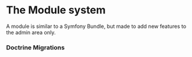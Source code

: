 # The Module system

A module is similar to a Symfony Bundle, but made to add new features to the admin area only.

### Doctrine Migrations

